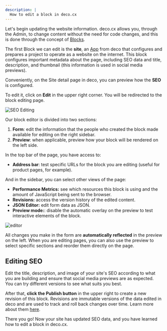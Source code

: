 ```yaml
---
description: |
  How to edit a block in deco.cx
---
```


Let's begin updating the website information.
deco.cx allows you, through the Admin, to change content without the need for code changes, and this is done through the concept of [Blocks](/docs/en/concepts/block).

The first Block we can edit is the **site**,
an [App](/docs/en/concepts/app) from deco that configures and prepares a project to operate as a website on the internet. This block configures important metadata about the page, including SEO data and title, description, and thumbnail (this information is used in social media previews).

Conveniently, on the Site detail page in deco, you can preview how the **SEO** is configured.

To edit it, click on **Edit** in the upper right corner. You will be redirected to the block editing page.

![SEO Editing](https://github.com/deco-cx/apps/assets/882438/c7986877-6c2c-4f21-90e6-3634c73f22f6)

Our block editor is divided into two sections:

1. **Form**: edit the information that the people who created the block made available for editing on the right sidebar.
2. **Preview**: when applicable, preview how your block will be rendered on the left side.

In the top bar of the page, you have access to:
- **Address bar**: test specific URLs for the block you are editing (useful for product pages, for example).

And in the sidebar, you can select other views of the page:
- **Performance Metrics:** see which resources this block is using and the amount of JavaScript being sent to the browser.
- **Revisions:** access the version history of the edited content.
- **JSON Editor:** edit form data as JSON.
- **Preview mode:**: disable the automatic overlay on the preview to test interactive elements of the block.

![editor](https://github.com/deco-cx/apps/assets/882438/ebcee0fc-1d97-4b2d-a5e9-54a873d88b1e)

All changes you make in the form are **automatically reflected** in the preview on the left. When you are editing pages, you can also use the preview to select specific sections and reorder them directly on the page.

## Editing SEO

Edit the title, description, and image of your site's SEO according to what you are building and ensure that social media previews are as expected. You can try different versions to see what suits you best.

After that, **click the Publish button** in the upper right to create a new revision of this block. Revisions are immutable versions of the data edited in deco and are used to track and roll back changes over time. Learn more about them [here](/docs/en/getting-started/releases-revisions).

There you go! Now your site has updated SEO data, and you have learned how to edit a block in deco.cx.
